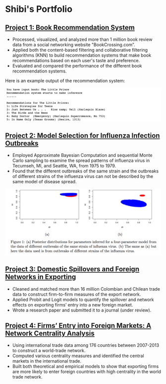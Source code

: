 # Shibi's Portfolio


## [Project 1: Book Recommendation System](https://github.com/ShibiIU/Book-Recommendation-System)
- Processed, visualized, and analyzed more than 1 million book review data from a social networking website "BookCrossing.com”.
- Applied both the content-based filtering and collaborative filtering algorithms (KNN) to build recommendation systems that make book recommendations based on each user's taste and preference.
- Evaluated and compared the performance of the different book recommendation systems.

Here is an example output of the recommendation system: 

![](/images/BOOKREC.png)

## [Project 2: Model Selection for Influenza Infection Outbreaks](https://github.com/ShibiIU/Influenza-Outbreaks)
-	Employed Approximate Bayesian Computation and sequential Monte Carlo sampling to examine the spread patterns of influenza virus in Tecumseh, MI, and Seattle, WA, from 1975 to 1979.
-	Found that the different outbreaks of the same strain and the outbreaks of different strains of the influenza virus can not be described by the same model of disease spread. 

![](/images/influenza.png)

## [Project 3: Domestic Spillovers and Foreign Networks in Exporting](https://ideas.repec.org/p/inu/caeprp/2018005.html)   
-	Cleaned and matched more than 16 million Colombian and Chilean trade data to construct firm-to-firm measures of the export network.
-	Applied Probit and Logit models to quantify the spillover and network effects on exporting firms’ entry into a new foreign market.
- Wrote a research paper and submitted it to a journal (under review).

## [Project 4: Firms’ Entry into Foreign Markets: A Network Centrality Analysis](https://drive.google.com/file/d/1D2GoDL6mOkyTix89V4vlW7aMCl_hVLy4/view)
-	Using international trade data among 176 countries between 2007-2013 to construct a world-trade network. 
-	Computed various centrality measures and identified the central markets in the international trade. 
-	Built both theoretical and empirical models to show that exporting firms are more likely to enter foreign countries with high centrality in the world trade network. 


